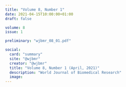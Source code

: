 ```yaml
---
title: "Volume 8, Number 1"
date: 2021-04-15T10:00:00+01:00
draft: false

volume: 8
issue: 1

preliminary: "wjbmr_08_01.pdf" 

social:
  card: "summary"
  site: "@wjbmr"
  creator: "@wjbmr" 
  title: "Volume 8, Number 1 (April, 2021)"
  description: "World Journal of Biomedical Research"
  image: 
---
```


